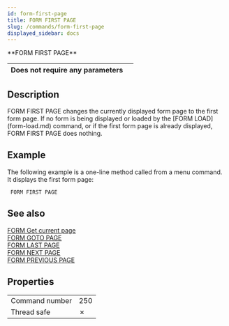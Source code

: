 ```yaml
---
id: form-first-page
title: FORM FIRST PAGE
slug: /commands/form-first-page
displayed_sidebar: docs
---
```


<!--REF #_command_.FORM FIRST PAGE.Syntax-->**FORM FIRST PAGE**<!-- END REF-->
<!--REF #_command_.FORM FIRST PAGE.Params-->
| Does not require any parameters |  |
| --- | --- |

<!-- END REF-->

## Description 

<!--REF #_command_.FORM FIRST PAGE.Summary-->FORM FIRST PAGE changes the currently displayed form page to the first form page.<!-- END REF--> If no form is being displayed or loaded by the [FORM LOAD](form-load.md) command, or if the first form page is already displayed, FORM FIRST PAGE does nothing.

## Example 

The following example is a one-line method called from a menu command. It displays the first form page:

```4d
 FORM FIRST PAGE
```

## See also 

[FORM Get current page](form-get-current-page.md)  
[FORM GOTO PAGE](form-goto-page.md)  
[FORM LAST PAGE](form-last-page.md)  
[FORM NEXT PAGE](form-next-page.md)  
[FORM PREVIOUS PAGE](form-previous-page.md)  

## Properties

|  |  |
| --- | --- |
| Command number | 250 |
| Thread safe | &cross; |


